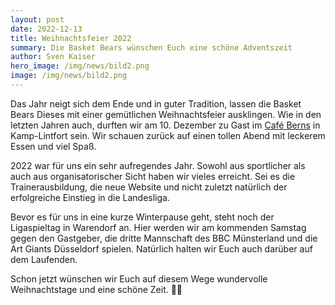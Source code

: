 ```yaml
---
layout: post
date: 2022-12-13
title: Weihnachtsfeier 2022
summary: Die Basket Bears wünschen Euch eine schöne Adventszeit
author: Sven Kaiser
hero_image: /img/news/bild2.png
image: /img/news/bild2.png
---
```

Das Jahr neigt sich dem Ende und in guter Tradition, lassen die Basket Bears Dieses mit einer gemütlichen Weihnachtsfeier ausklingen.
Wie in den letzten Jahren auch, durften wir am 10. Dezember zu Gast im [Café Berns](https://www.bernsbaeckerei.de/cafe-berns) in Kamp-Lintfort sein.
Wir schauen zurück auf einen tollen Abend mit leckerem Essen und viel Spaß. 


2022 war für uns ein sehr aufregendes Jahr. Sowohl aus sportlicher als auch aus organisatorischer Sicht haben wir vieles erreicht. Sei es die Trainerausbildung, die neue Website und nicht zuletzt natürlich der erfolgreiche Einstieg in die Landesliga.

Bevor es für uns in eine kurze Winterpause geht, steht noch der Ligaspieltag in Warendorf an. Hier werden wir am kommenden Samstag gegen den Gastgeber, die dritte Mannschaft des BBC Münsterland und die Art Giants Düsseldorf spielen. Natürlich halten wir Euch auch darüber auf dem Laufenden.

Schon jetzt wünschen wir Euch auf diesem Wege wundervolle Weihnachtstage und eine schöne Zeit. 🐻🎄